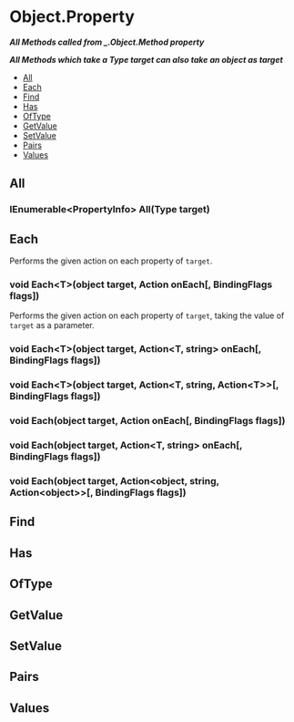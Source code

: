 # Object.Property
***All Methods called from _.Object.Method property***

***All Methods which take a Type target can also take an object as target***

- [All](#all)
- [Each](#each)
- [Find](#find)
- [Has](#has)
- [OfType](#oftype)
- [GetValue](#getvalue)
- [SetValue](#setvalue)
- [Pairs](#pairs)
- [Values](#values)

## All

### IEnumerable\<PropertyInfo> All(Type target)

## Each
Performs the given action on each property of `target`.

### void Each\<T>(object target, Action<T> onEach[, BindingFlags flags])
Performs the given action on each property of `target`, taking the value of `target` as a parameter.

### void Each\<T>(object target, Action<T, string> onEach[, BindingFlags flags])

### void Each\<T>(object target, Action\<T, string, Action\<T>>[, BindingFlags flags])

### void Each(object target, Action<T> onEach[, BindingFlags flags])

### void Each(object target, Action<T, string> onEach[, BindingFlags flags])

### void Each(object target, Action\<object, string, Action\<object>>[, BindingFlags flags])


## Find

## Has

## OfType

## GetValue

## SetValue

## Pairs

## Values
